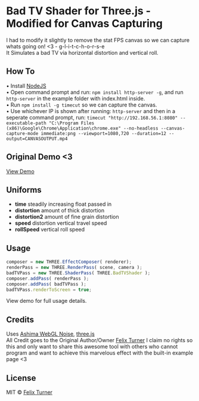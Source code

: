 # Bad TV Shader for Three.js - Modified for Canvas Capturing

I had to modify it slightly to remove the stat FPS canvas so we can capture whats going on! <3 - g-l-i-t-c-h-o-r-s-e                                        
It Simulates a bad TV via horizontal distortion and vertical roll. 

## How To
• Install [NodeJS](https://nodejs.org/en/)                                                                             
• Open command prompt and run: `npm install http-server -g`, and run `http-server` in the example folder with index.html inside.                               
• Run `npm install -g timecut` so we can capture the canvas.                                                                         
• Use whichever IP is shown after running: `http-server` and then in a seperate command prompt, run: `timecut "http://192.168.56.1:8080" --executable-path "C:\Program Files (x86)\Google\Chrome\Application\chrome.exe" --no-headless --canvas-capture-mode immediate:png --viewport=1080,720 --duration=12 --output=CANVASOUTPUT.mp4`

## Original Demo <3

[View Demo](http://felixturner.github.io/bad-tv-shader/example/)

## Uniforms
* **time** steadily increasing float passed in
* **distortion** amount of thick distortion
* **distortion2** amount of fine grain distortion
* **speed** distortion vertical travel speed
* **rollSpeed** vertical roll speed


## Usage

```javascript
composer = new THREE.EffectComposer( renderer);
renderPass = new THREE.RenderPass( scene, camera );
badTVPass = new THREE.ShaderPass( THREE.BadTVShader );
composer.addPass( renderPass );
composer.addPass( badTVPass );
badTVPass.renderToScreen = true;
```

View demo for full usage details.

## Credits

Uses [Ashima WebGL Noise](https://github.com/ashima/webgl-noise), [three.js](https://github.com/mrdoob/three.js/)                                  
All Credit goes to the Original Author/Owner [Felix Turner](https://github.com/felixturner/bad-tv-shader) I claim no rights so this and only want to share this awesome tool with others who cannot program and want to achieve this marvelous effect with the built-in example page <3 

## License

MIT © [Felix Turner](http://airtight.cc)
